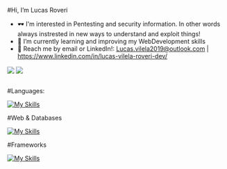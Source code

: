 #Hi, I’m Lucas Roveri
- 🕶  I'm interested in Pentesting and security information. In other words always instrested in new ways to understand and exploit things!
- 🌱 I’m currently learning and improving my WebDevelopment skills
- 💬 Reach me by email or LinkedIn!: Lucas.vilela2019@outlook.com | https://www.linkedin.com/in/lucas-vilela-roveri-dev/

<a href="Lucas Roveri's Stats"> <img align="center" src="https://github-readme-stats.vercel.app/api?username=Lucas-V-Roveri&theme=tokyonight"/></a>
<a href="Lucas Roveri's Langs"> <img align="center" src="https://github-readme-stats-sigma-five.vercel.app/api/top-langs/?username=Lucas-V-Roveri&theme=tokyonight"/></a>

<div style="display: inline_block"><br>
#Languages:

[![My Skills](https://skillicons.dev/icons?i=js,java,py,bash,cpp)](https://skillicons.dev)

#Web & Databases

[![My Skills](https://skillicons.dev/icons?i=html,css,mysql)](https://skillicons.dev)

#Frameworks

[![My Skills](https://skillicons.dev/icons?i=react,bootstrap)](https://skillicons.dev)
